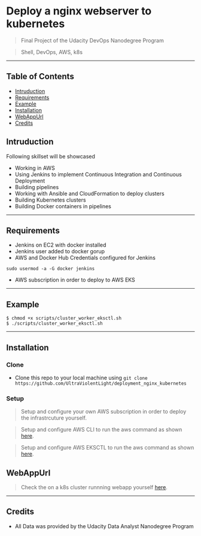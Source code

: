 # Deploy a nginx webserver to kubernetes

> Final Project of the Udacity DevOps Nanodegree Program

> Shell, DevOps, AWS, k8s

---

## Table of Contents 

- [Intruduction](#intruduction)
- [Requirements](#requirements)
- [Example](#example)
- [Installation](#installation)
- [WebAppUrl](#webapprl)
- [Credits](#credits)

## Intruduction

Following skillset will be showcased
- Working in AWS
- Using Jenkins to implement Continuous Integration and Continuous Deployment
- Building pipelines
- Working with Ansible and CloudFormation to deploy clusters
- Building Kubernetes clusters
- Building Docker containers in pipelines

---

## Requirements

- Jenkins on EC2 with docker installed
- Jenkins user added to docker gorup 
- AWS and Docker Hub Credentials configured for Jenkins
```shell
sudo usermod -a -G docker jenkins
```
- AWS subscription in order to deploy to AWS EKS

---

## Example

```shell
$ chmod +x scripts/cluster_worker_eksctl.sh 
$ ./scripts/cluster_worker_eksctl.sh
```

---

## Installation

### Clone

- Clone this repo to your local machine using `git clone https://github.com/UltraViolentLight/deployment_nginx_kubernetes`

### Setup
> Setup and configure your own AWS subscription in order to deploy the infrastrcuture yourself.

> Setup and configure AWS CLI to run the aws command as shown [here](https://aws.amazon.com/de/cli/).

> Setup and configure AWS EKSCTL to run the aws command as shown [here](https://docs.aws.amazon.com/eks/latest/userguide/getting-started-eksctl.html).


## WebAppUrl

> Check the on a k8s cluster runnning webapp yourself [here](http://aee3e339ebddd11eaa33d0a229d101fe-224345524.us-west-2.elb.amazonaws.com/).

---

## Credits

- All Data was provided by the Udacity Data Analyst Nanodegree Program 


